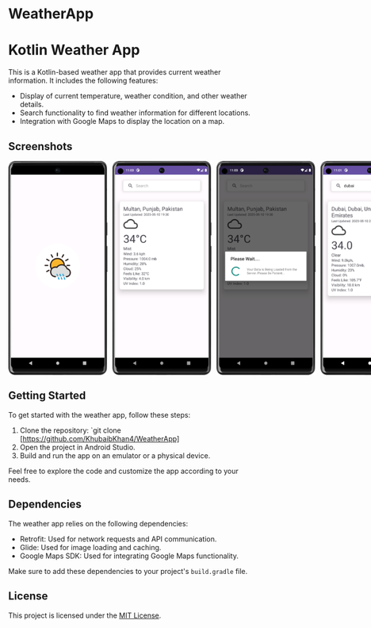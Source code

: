 # WeatherApp
# Kotlin Weather App

This is a Kotlin-based weather app that provides current weather information. It includes the following features:

- Display of current temperature, weather condition, and other weather details.
- Search functionality to find weather information for different locations.
- Integration with Google Maps to display the location on a map.

## Screenshots

<div style="display: flex;">
  <img src="https://github.com/KhubaibKhan4/WeatherApp/blob/master/Screenshot_20230510_230006.png" alt="Image 1" style="width: 200px; height: auto; margin-right: 10px;">
  <img src="https://github.com/KhubaibKhan4/WeatherApp/blob/master/Screenshot_20230510_230014.png" alt="Image 2" style="width: 200px; height: auto; margin-right: 10px;">
  <img src="https://github.com/KhubaibKhan4/WeatherApp/blob/master/Screenshot_20230510_230044.png" alt="Image 3" style="width: 200px; height: auto; margin-right: 10px;">
  <img src="https://github.com/KhubaibKhan4/WeatherApp/blob/master/Screenshot_20230510_230102.png" alt="Image 4" style="width: 200px; height: auto;">
</div>

## Getting Started

To get started with the weather app, follow these steps:

1. Clone the repository: `git clone [https://github.com/KhubaibKhan4/WeatherApp]
2. Open the project in Android Studio.
3. Build and run the app on an emulator or a physical device.

Feel free to explore the code and customize the app according to your needs.

## Dependencies

The weather app relies on the following dependencies:

- Retrofit: Used for network requests and API communication.
- Glide: Used for image loading and caching.
- Google Maps SDK: Used for integrating Google Maps functionality.

Make sure to add these dependencies to your project's `build.gradle` file.

## License

This project is licensed under the [MIT License](LICENSE).
